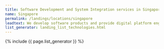 ```yaml
---
title: Software Development and System Integration services in Singapore
name: Singapore
permalink: /landings/locations/singapore
leadtext: We develop software products and provide digital platform engineering services in across Australia, New Zeland and Asia
list_generator: landing_list_technologies.html
---
```

{% include {{ page.list_generator }} %}